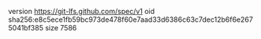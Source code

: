 version https://git-lfs.github.com/spec/v1
oid sha256:e8c5ece1fb59bc973de478f60e7aad33d6386c63c7dec12b6f6e2675041bf385
size 7586
